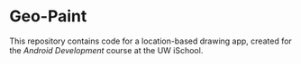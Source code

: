 # Geo-Paint
This repository contains code for a location-based drawing app, created for the _Android Development_ course at the UW iSchool.

